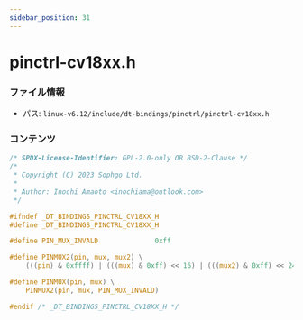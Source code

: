 ```yaml
---
sidebar_position: 31
---
```

# pinctrl-cv18xx.h

### ファイル情報

- パス: `linux-v6.12/include/dt-bindings/pinctrl/pinctrl-cv18xx.h`

### コンテンツ

```h
/* SPDX-License-Identifier: GPL-2.0-only OR BSD-2-Clause */
/*
 * Copyright (C) 2023 Sophgo Ltd.
 *
 * Author: Inochi Amaoto <inochiama@outlook.com>
 */

#ifndef _DT_BINDINGS_PINCTRL_CV18XX_H
#define _DT_BINDINGS_PINCTRL_CV18XX_H

#define PIN_MUX_INVALD				0xff

#define PINMUX2(pin, mux, mux2)	\
	(((pin) & 0xffff) | (((mux) & 0xff) << 16) | (((mux2) & 0xff) << 24))

#define PINMUX(pin, mux) \
	PINMUX2(pin, mux, PIN_MUX_INVALD)

#endif /* _DT_BINDINGS_PINCTRL_CV18XX_H */

```

